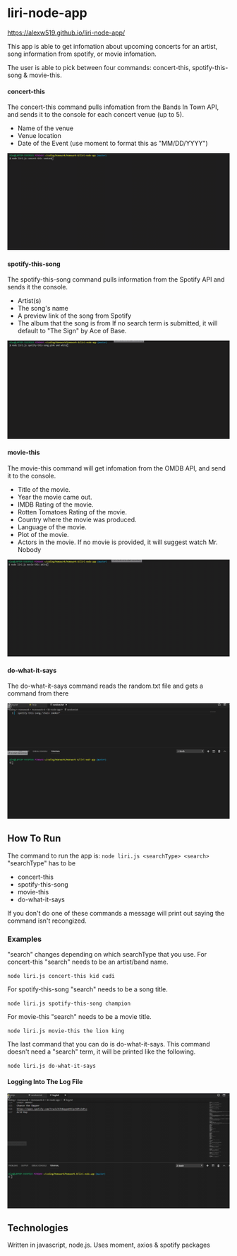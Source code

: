 # liri-node-app

https://alexw519.github.io/liri-node-app/

This app is able to get infomation about upcoming concerts for an artist, song information from spotify, or movie infomation.


The user is able to pick between four commands: concert-this, spotify-this-song & movie-this. 

#### concert-this
The concert-this command pulls infomation from the Bands In Town API, and sends it to the console for each concert venue (up to 5). 
  * Name of the venue
  * Venue location
  * Date of the Event (use moment to format this as "MM/DD/YYYY")
  
![Concert-This](images/concert-this.gif)
 
#### spotify-this-song
The spotify-this-song command pulls information from the Spotify API and sends it the console. 
  * Artist(s)
  * The song's name
  * A preview link of the song from Spotify
  * The album that the song is from
If no search term is submitted, it will default to "The Sign" by Ace of Base. 

![Spotify-This-Song](images/spotify-this-song.gif)

#### movie-this
The movie-this command will get infomation from the OMDB API, and send it to the console.
  * Title of the movie.
  * Year the movie came out.
  * IMDB Rating of the movie.
  * Rotten Tomatoes Rating of the movie.
  * Country where the movie was produced.
  * Language of the movie.
  * Plot of the movie.
  * Actors in the movie.
If no movie is provided, it will suggest watch Mr. Nobody

![Movie-This](images/movie-this.gif)

#### do-what-it-says
The do-what-it-says command reads the random.txt file and gets a command from there

![Do-What-It-Says](images/do-what-it-says.gif)

## How To Run
The command to run the app is:
`node liri.js <searchType> <search>`
"searchType" has to be
  * concert-this
  * spotify-this-song
  * movie-this
  * do-what-it-says
 
If you don't do one of these commands a message will print out saying the command isn't recongized.
 
### Examples
"search" changes depending on which searchType that you use.
For concert-this "search" needs to be an artist/band name.

`node liri.js concert-this kid cudi`

For spotify-this-song "search" needs to be a song title.

`node liri.js spotify-this-song champion`

For movie-this "search" needs to be a movie title.

`node liri.js movie-this the lion king`

The last command that you can do is do-what-it-says. This command doesn't need a "search" term, it will be printed like the following.

`node liri.js do-what-it-says`


#### Logging Into The Log File
![Log](images/log.gif)

## Technologies
Written in javascript, node.js.
Uses moment, axios & spotify packages
